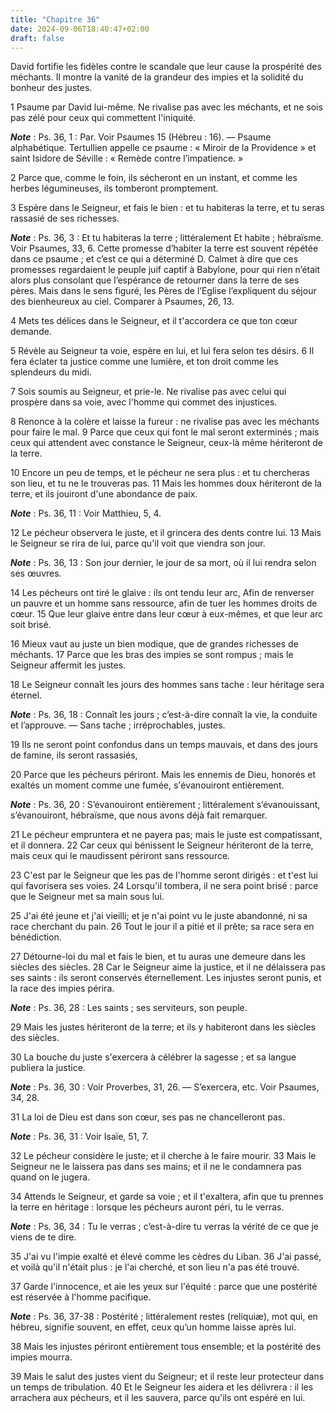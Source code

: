 ```yaml
---
title: "Chapitre 36"
date: 2024-09-06T18:40:47+02:00
draft: false
---
```



David fortifie les fidèles contre le scandale que leur cause la prospérité des méchants.
Il montre la vanité de la grandeur des impies et la solidité du bonheur des justes.


1 Psaume par David lui-même. Ne rivalise pas avec les méchants, et ne sois pas zélé pour ceux qui commettent l'iniquité.

***Note*** :  Ps. 36, 1 : Par. Voir Psaumes 15 (Hébreu : 16). ― Psaume alphabétique. Tertullien appelle ce psaume : « Miroir de la Providence » et saint Isidore de Séville : « Remède contre l’impatience. »


2 Parce que, comme le foin, ils sécheront en un instant, et comme les herbes légumineuses, ils tomberont promptement.


3 Espère dans le Seigneur, et fais le bien : et tu habiteras la terre, et tu seras rassasié de ses richesses.

***Note*** :  Ps. 36, 3 : Et tu habiteras la terre ; littéralement Et habite ; hébraïsme. Voir Psaumes, 33, 6. Cette promesse d’habiter la terre est souvent répétée dans ce psaume ; et c’est ce qui a déterminé D. Calmet à dire que ces promesses regardaient le peuple juif captif à Babylone, pour qui rien n’était alors plus consolant que l’espérance de retourner dans la terre de ses pères. Mais dans le sens figuré, les Pères de l’Eglise l’expliquent du séjour des bienheureux au ciel. Comparer à Psaumes, 26, 13.

4 Mets tes délices dans le Seigneur, et il t'accordera ce que ton cœur demande.


5 Révèle au Seigneur ta voie, espère en lui, et lui fera selon tes désirs. 6 Il fera éclater ta justice comme une lumière, et ton droit comme les splendeurs du midi.


7 Sois soumis au Seigneur, et prie-le. Ne rivalise pas avec celui qui prospère dans sa voie, avec l'homme qui commet des injustices.


8 Renonce à la colère et laisse la fureur : ne rivalise pas avec les méchants pour faire le mal. 9 Parce que ceux qui font le mal seront exterminés ; mais ceux qui attendent avec constance le Seigneur, ceux-là même hériteront de la terre.


10 Encore un peu de temps, et le pécheur ne sera plus : et tu chercheras son lieu, et tu ne le trouveras pas. 11 Mais les hommes doux hériteront de la terre, et ils jouiront d'une abondance de paix.

***Note*** :  Ps. 36, 11 : Voir Matthieu, 5, 4.


12 Le pécheur observera le juste, et il grincera des dents contre lui. 13 Mais le Seigneur se rira de lui, parce qu'il voit que viendra son jour.

***Note*** :  Ps. 36, 13 : Son jour dernier, le jour de sa mort, où il lui rendra selon ses œuvres.


14 Les pécheurs ont tiré le glaive : ils ont tendu leur arc, Afin de renverser un pauvre et un homme sans ressource, afin de tuer les hommes droits de cœur. 15 Que leur glaive entre dans leur cœur à eux-mêmes, et que leur arc soit brisé.


16 Mieux vaut au juste un bien modique, que de grandes richesses de méchants. 17 Parce que les bras des impies se sont rompus ; mais le Seigneur affermit les justes.


18 Le Seigneur connaît les jours des hommes sans tache : leur héritage sera éternel.

***Note*** :  Ps. 36, 18 : Connaît les jours ; c’est-à-dire connaît la vie, la conduite et l’approuve. ― Sans tache ; irréprochables, justes.

19 Ils ne seront point confondus dans un temps mauvais, et dans des jours de famine, ils seront rassasiés,


20 Parce que les pécheurs périront. Mais les ennemis de Dieu, honorés et exaltés un moment comme une fumée, s'évanouiront entièrement.

***Note*** :  Ps. 36, 20 : S’évanouiront entièrement ; littéralement s’évanouissant, s’évanouiront, hébraïsme, que nous avons déjà fait remarquer.


21 Le pécheur empruntera et ne payera pas; mais le juste est compatissant, et il donnera. 22 Car ceux qui bénissent le Seigneur hériteront de la terre, mais ceux qui le maudissent périront sans ressource.


23 C'est par le Seigneur que les pas de l'homme seront dirigés : et t'est lui qui favorisera ses voies. 24 Lorsqu'il tombera, il ne sera point brisé : parce que le Seigneur met sa main sous lui.


25 J'ai été jeune et j'ai vieilli; et je n'ai point vu le juste abandonné, ni sa race cherchant du pain. 26 Tout le jour il a pitié et il prête; sa race sera en bénédiction.


27 Détourne-loi du mal et fais le bien, et tu auras une demeure dans les siècles des siècles. 28 Car le Seigneur aime la justice, et il ne délaissera pas ses saints : ils seront conservés éternellement. Les injustes seront punis, et la race des impies périra.

***Note*** :  Ps. 36, 28 : Les saints ; ses serviteurs, son peuple.


29 Mais les justes hériteront de la terre; et ils y habiteront dans les siècles des siècles.


30 La bouche du juste s'exercera à célébrer la sagesse ; et sa langue publiera la justice.

***Note*** :  Ps. 36, 30 : Voir Proverbes, 31, 26. ― S’exercera, etc. Voir Psaumes, 34, 28.

31 La loi de Dieu est dans son cœur, ses pas ne chancelleront pas.

***Note*** :  Ps. 36, 31 : Voir Isaïe, 51, 7.


32 Le pécheur considère le juste; et il cherche à le faire mourir. 33 Mais le Seigneur ne le laissera pas dans ses mains; et il ne le condamnera pas quand on le jugera.


34 Attends le Seigneur, et garde sa voie ; et il t'exaltera, afin que tu prennes la terre en héritage : lorsque les pécheurs auront péri, tu le verras.

***Note*** :  Ps. 36, 34 : Tu le verras ; c’est-à-dire tu verras la vérité de ce que je viens de te dire.


35 J'ai vu l'impie exalté et élevé comme les cèdres du Liban. 36 J'ai passé, et voilà qu'il n'était plus : je l'ai cherché, et son lieu n'a pas été trouvé.


37 Garde l'innocence, et aie les yeux sur l'équité : parce que une postérité est réservée à l'homme pacifique.

***Note*** :  Ps. 36, 37-38 : Postérité ; littéralement restes (reliquiæ), mot qui, en hébreu, signifie souvent, en effet, ceux qu’un homme laisse après lui.

38 Mais les injustes périront entièrement tous ensemble; et la postérité des impies mourra.


39 Mais le salut des justes vient du Seigneur; et il reste leur protecteur dans un temps de tribulation. 40 Et le Seigneur les aidera et les délivrera : il les arrachera aux pécheurs, et il les sauvera, parce qu'ils ont espéré en lui.

